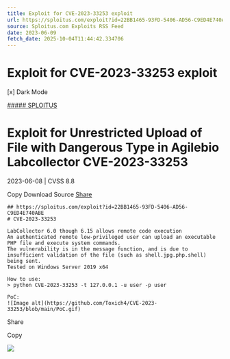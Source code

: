 ```yaml
---
title: Exploit for CVE-2023-33253 exploit
url: https://sploitus.com/exploit?id=22BB1465-93FD-5406-AD56-C9ED4E740ABE&utm_source=rss&utm_medium=rss
source: Sploitus.com Exploits RSS Feed
date: 2023-06-09
fetch_date: 2025-10-04T11:44:42.334706
---
```


# Exploit for CVE-2023-33253 exploit

[x]
Dark Mode

[##### SPLOITUS](/)

# Exploit for Unrestricted Upload of File with Dangerous Type in Agilebio Labcollector CVE-2023-33253

2023-06-08 | CVSS 8.8

Copy
Download
Source
[Share](#share-url)

```
## https://sploitus.com/exploit?id=22BB1465-93FD-5406-AD56-C9ED4E740ABE
# CVE-2023-33253

LabCollector 6.0 though 6.15 allows remote code execution
An authenticated remote low-privileged user can upload an executable PHP file and execute system commands.
The vulnerability is in the message function, and is due to insufficient validation of the file (such as shell.jpg.php.shell) being sent.
Tested on Windows Server 2019 x64

How to use:
> python CVE-2023-33253 -t 127.0.0.1 -u user -p user

PoC:
![Image alt](https://github.com/Toxich4/CVE-2023-33253/blob/main/PoC.gif)
```

Share

Copy

![](https://mc.yandex.ru/watch/54912310)